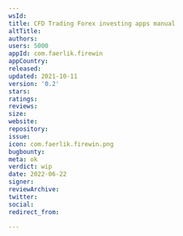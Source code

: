 ```yaml
---
wsId: 
title: CFD Trading Forex investing apps manual
altTitle: 
authors: 
users: 5000
appId: com.faerlik.firewin
appCountry: 
released: 
updated: 2021-10-11
version: '0.2'
stars: 
ratings: 
reviews: 
size: 
website: 
repository: 
issue: 
icon: com.faerlik.firewin.png
bugbounty: 
meta: ok
verdict: wip
date: 2022-06-22
signer: 
reviewArchive: 
twitter: 
social: 
redirect_from: 

---
```


